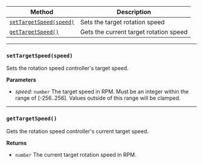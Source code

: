| Method                                          | Description                            |
|-------------------------------------------------|----------------------------------------|
| [`setTargetSpeed(speed)`](#setTargetSpeedspeed) | Sets the target rotation speed         |
| [`getTargetSpeed()`](#getTargetSpeed)           | Gets the current target rotation speed |

---
### `setTargetSpeed(speed)`
Sets the rotation speed controller's target speed.

**Parameters**
- _speed:_ `number` The target speed in RPM. Must be an integer within the range of [-256..256]. Values outside of this range will be clamped.

---
### `getTargetSpeed()`
Gets the rotation speed controller's current target speed.

**Returns**
- `number` The current target rotation speed in RPM.
